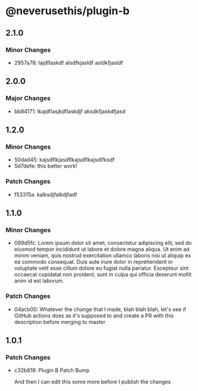 # @neverusethis/plugin-b

## 2.1.0

### Minor Changes

- 2957a78: lajdflaskdf alsdfkjasldf asldkfjasldf

## 2.0.0

### Major Changes

- bb84171: lkajdflasjkdflaskdjf aksdkfjaskdfjasd

## 1.2.0

### Minor Changes

- 50dad45: kajsdflkjasdflkajsdflkajsdlfksdf
- 5d7defe: this better work!

### Patch Changes

- f53315a: kalksdjfalkdjfadf

## 1.1.0

### Minor Changes

- 089d5fc: Lorem ipsum dolor sit amet, consectetur adipiscing elit, sed do eiusmod tempor incididunt ut labore et dolore magna aliqua. Ut enim ad minim veniam, quis nostrud exercitation ullamco laboris nisi ut aliquip ex ea commodo consequat. Duis aute irure dolor in reprehenderit in voluptate velit esse cillum dolore eu fugiat nulla pariatur. Excepteur sint occaecat cupidatat non proident, sunt in culpa qui officia deserunt mollit anim id est laborum.

### Patch Changes

- 04acb00: Whatever the change that I made, blah blah blah, let's see if GitHub actions does as it's supposed to and create a PR with this description before merging to master

## 1.0.1

### Patch Changes

- c32b818: Plugin B Patch Bump

  And then I can edit this some more before I publish the changes
